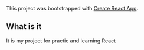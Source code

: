 This project was bootstrapped with [Create React App](https://github.com/facebook/create-react-app).

## What is it

It is my project for practic and learning React
